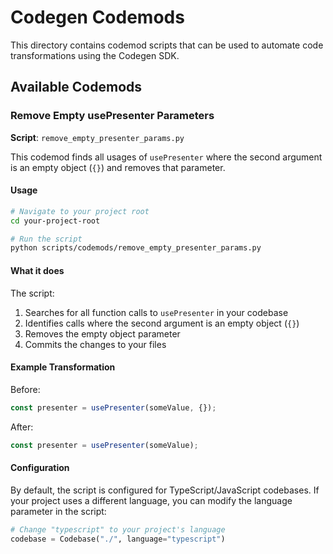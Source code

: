 # Codegen Codemods

This directory contains codemod scripts that can be used to automate code transformations using the Codegen SDK.

## Available Codemods

### Remove Empty usePresenter Parameters

**Script**: `remove_empty_presenter_params.py`

This codemod finds all usages of `usePresenter` where the second argument is an empty object (`{}`) and removes that parameter.

#### Usage

```bash
# Navigate to your project root
cd your-project-root

# Run the script
python scripts/codemods/remove_empty_presenter_params.py
```

#### What it does

The script:
1. Searches for all function calls to `usePresenter` in your codebase
2. Identifies calls where the second argument is an empty object (`{}`)
3. Removes the empty object parameter
4. Commits the changes to your files

#### Example Transformation

Before:
```javascript
const presenter = usePresenter(someValue, {});
```

After:
```javascript
const presenter = usePresenter(someValue);
```

#### Configuration

By default, the script is configured for TypeScript/JavaScript codebases. If your project uses a different language, you can modify the language parameter in the script:

```python
# Change "typescript" to your project's language
codebase = Codebase("./", language="typescript")
```